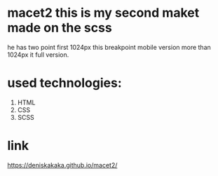 # macet2 this is my second maket made on the scss
he has two point first 1024px this breakpoint mobile version
more than 1024px it full version.

# used technologies: 
<ol>
  <li>HTML</li>
  <li>CSS</li>
  <li>SCSS</li>
</ol>

# link
https://deniskakaka.github.io/macet2/
